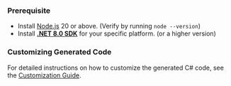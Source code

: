 ### Prerequisite

- Install [Node.js](https://nodejs.org/download/) 20 or above. (Verify by running `node --version`)
- Install [**.NET 8.0 SDK**](https://dotnet.microsoft.com/download/dotnet/8.0) for your specific platform. (or a higher version)

### Customizing Generated Code

For detailed instructions on how to customize the generated C# code, see the [Customization Guide](https://github.com/microsoft/typespec/blob/main/packages/http-client-csharp/.tspd/docs/customization.md).
